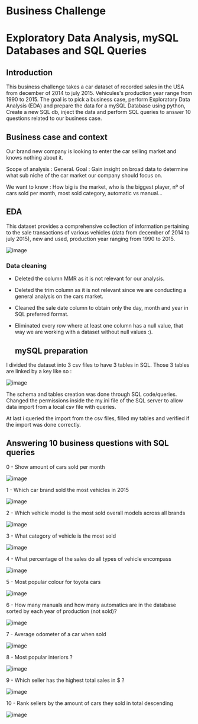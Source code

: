 # Business Challenge
# Exploratory Data Analysis, mySQL Databases and SQL Queries

## Introduction

This business challenge takes a car dataset of recorded sales in the USA from december of 2014 to july 2015. Vehicules's production year range from 1990 to 2015.
The goal is to pick a business case, perform Exploratory Data Analysis (EDA) and prepare the data for a mySQL Database using python, Create a new SQL db, inject the data and perform SQL queries to answer 10 questions related to our business case.

## Business case and context

Our brand new company is looking to enter the car selling market and knows nothing about it.

Scope of analysis : General.
Goal : Gain insight on broad data to determine what sub niche of the car market our company should focus on.

We want to know : How big is the market, who is the biggest player, nº of cars sold per month, most sold category, automatic vs manual…


## EDA

This dataset provides a comprehensive collection of information pertaining to the sale transactions of various vehicles (data from december of 2014 to july 2015), new and used, production year ranging from 1990 to 2015.

![image](https://github.com/alxndrfly/mySQL-Project/assets/135460292/dd373b96-16e7-497c-b5e4-1d7eb3f02eb2)

  ### Data cleaning

- Deleted the column MMR as it is not relevant for our analysis.
- Deleted the trim column as it is not relevant since we are conducting a general analysis on the cars market.
- Cleaned the sale date column to obtain only the day, month and year in SQL preferred format.
- Eliminated every row where at least one column has a null value, that way we are working with a dataset without null values :).

  ## mySQL preparation

I divided the dataset into 3 csv files to have 3 tables in SQL.
Those 3 tables are linked by a key like so :

![image](https://github.com/alxndrfly/mySQL-Project/assets/135460292/5e4f229e-aa8d-412d-a840-d909289b5d33)

The schema and tables creation was done through SQL code/queries.
Changed the permissions inside the my.ini file of the SQL server to allow data import from a local csv file with queries.

At last i queried the import from the csv files, filled my tables and verified if the import was done correctly.


## Answering 10 business questions with SQL queries

0 - Show amount of cars sold per month 

![image](https://github.com/alxndrfly/mySQL-Project/assets/135460292/40213b32-dda9-493f-ba51-ffcf4b8578c9)

1 - Which car brand sold the most vehicles in 2015 

![image](https://github.com/alxndrfly/mySQL-Project/assets/135460292/b34293eb-0b80-40a3-8048-be14d2aa0323)

2 - Which vehicle model is the most sold overall models across all brands

![image](https://github.com/alxndrfly/mySQL-Project/assets/135460292/ce8dbf04-b632-49ea-abb1-fbd4513b0ab4)

3 - What category of vehicle is the most sold 

![image](https://github.com/alxndrfly/mySQL-Project/assets/135460292/ac3862bc-0e3b-466b-a515-642ec7ac1f0c)

4 - What percentage of the sales do all types of vehicle encompass 

![image](https://github.com/alxndrfly/mySQL-Project/assets/135460292/2602a612-9906-47db-bffb-c119f4de3303)

5 - Most popular colour for toyota cars 

![image](https://github.com/alxndrfly/mySQL-Project/assets/135460292/6acf2a90-57e4-440e-9947-160c2ea46fe2)

6 - How many manuals and how many automatics are in the database sorted by each year of production (not sold)?

![image](https://github.com/alxndrfly/mySQL-Project/assets/135460292/2d776278-a00d-4765-9e02-0911e63a6364)

7 - Average odometer of a car when sold

![image](https://github.com/alxndrfly/mySQL-Project/assets/135460292/f14358a9-5261-4b6b-8235-f45b184706f0)

8 - Most popular interiors ? 

![image](https://github.com/alxndrfly/mySQL-Project/assets/135460292/feb9e321-7349-47f5-abe4-8c783c970b71)

9 - Which seller has the highest total sales in $ ?

![image](https://github.com/alxndrfly/mySQL-Project/assets/135460292/8c26c239-9179-48c8-9559-9125efb183fc)

10 - Rank sellers by the amount of cars they sold in total descending 

![image](https://github.com/alxndrfly/mySQL-Project/assets/135460292/32e9a2d3-8292-4ca7-af19-1e3f16a61b89)

